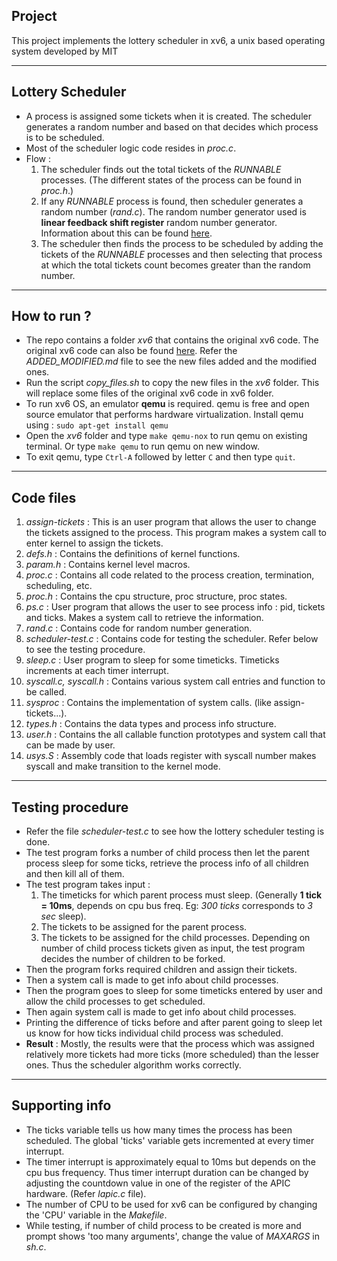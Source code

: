 ## Project

This project implements the lottery scheduler in xv6, a unix based operating system developed by MIT

---

## Lottery Scheduler

- A process is assigned some tickets when it is created. The scheduler generates
  a random number and based on that decides which process is to be scheduled.
- Most of the scheduler logic code resides in *proc.c*.
- Flow :
  1. The scheduler finds out the total tickets of the *RUNNABLE* processes.
  (The different states of the process can be found in *proc.h*.)
  2. If any *RUNNABLE* process is found, then scheduler generates a random
  number (*rand.c*). The random number generator used is **linear feedback shift
  register** random number generator. Information about this can be found [here](https://en.wikipedia.org/wiki/Linear-feedback_shift_register).
  3. The scheduler then finds the process to be scheduled by adding the tickets
  of the *RUNNABLE* processes and then selecting that process at which the total
  tickets count becomes greater than the random number.

---

## How to run ?

- The repo contains a folder *xv6* that contains the original xv6 code. The
  original xv6 code can also be found [here](https://github.com/mit-pdos/xv6-public.).
  Refer the *ADDED_MODIFIED.md* file to see the new files added and the modified
  ones.
- Run the script *copy_files.sh* to copy the new files in the *xv6* folder. This
  will replace some files of the original xv6 code in xv6 folder.
- To run xv6 OS, an emulator **qemu** is required. qemu is free and open source
  emulator that performs hardware virtualization. Install qemu using : `sudo apt-get install qemu`
- Open the *xv6* folder and type `make qemu-nox` to run qemu on existing
  terminal. Or type `make qemu` to run qemu on new window.
- To exit qemu, type `Ctrl-A` followed by letter `C` and then type `quit`.

---

## Code files

1. *assign-tickets* : This is an user program that allows the user to change the
   tickets assigned to the process. This program makes a system call to enter
   kernel to assign the tickets.
2. *defs.h* : Contains the definitions of kernel functions.
3. *param.h* : Contains kernel level macros.
4. *proc.c* : Contains all code related to the process creation, termination,
   scheduling, etc.
5. *proc.h* : Contains the cpu structure, proc structure, proc states.
6. *ps.c* : User program that allows the user to see process info : pid, tickets
   and ticks. Makes a system call to retrieve the information.
7. *rand.c* : Contains code for random number generation.
8. *scheduler-test.c* : Contains code for testing the scheduler. Refer below to
   see the testing procedure.
9. *sleep.c* : User program to sleep for some timeticks. Timeticks increments at
   each timer interrupt.
10. *syscall.c, syscall.h* : Contains various system call entries and function
    to be called.
11. *sysproc* : Contains the implementation of system calls. (like
    assign-tickets...).
12. *types.h* : Contains the data types and process info structure.
13. *user.h* : Contains the all callable function prototypes and system call
    that can be made by user.
14. *usys.S* : Assembly code that loads register with syscall number makes
    syscall and make transition to the kernel mode.

---

## Testing procedure

- Refer the file *scheduler-test.c* to see how the lottery scheduler testing is
  done.
- The test program forks a number of child process then let the parent
  process sleep for some ticks, retrieve the process info of all children and
  then kill all of them.
- The test program takes input :
    1. The timeticks for which parent process must sleep. (Generally **1 tick = 10ms**,
   depends on cpu bus freq. Eg: *300 ticks* corresponds to *3 sec* sleep).
    2. The tickets to be assigned for the parent process.
    3. The tickets to be assigned for the child processes. Depending on number
       of child process tickets given as input, the test program decides the
       number of children to be forked.
- Then the program forks required children and assign their tickets.
- Then a system call is made to get info about child processes.
- Then the program goes to sleep for some timeticks entered by user and allow
  the child processes to get scheduled.
- Then again system call is made to get info about child processes.
- Printing the difference of ticks before and after parent going to sleep let us
  know for how ticks individual child process was scheduled.
- **Result** : Mostly, the results were that the process which was assigned
  relatively more tickets had more ticks (more scheduled) than the lesser ones.
  Thus the scheduler algorithm works correctly.

---

## Supporting info

- The ticks variable tells us how many times the process has been scheduled. The
  global 'ticks' variable gets incremented at every timer interrupt.
- The timer interrupt is approximately equal to 10ms but depends on the cpu bus
  frequency. Thus timer interrupt duration can be changed by adjusting the
  countdown value in one of the register of the APIC hardware. (Refer *lapic.c*
  file).
- The number of CPU to be used for xv6 can be configured by changing the 'CPU'
  variable in the *Makefile*.
- While testing, if number of child process to be created is more and prompt
  shows 'too many arguments', change the value of *MAXARGS* in *sh.c*.
